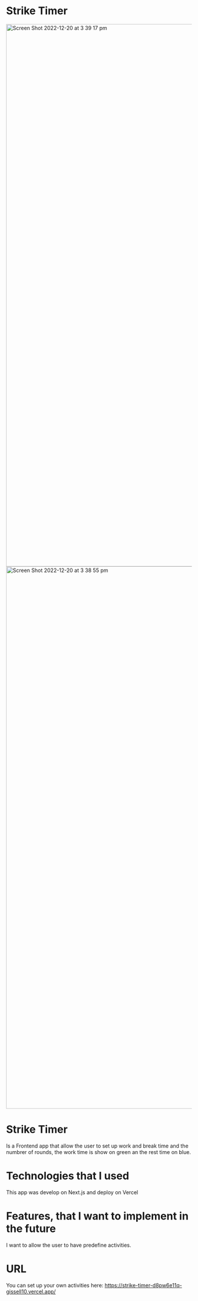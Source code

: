 # Strike Timer

<img width="1470" alt="Screen Shot 2022-12-20 at 3 39 17 pm" src="https://user-images.githubusercontent.com/63778718/208585173-5596c4c6-513e-476f-ba64-10e638835a06.png">

<img width="1470" alt="Screen Shot 2022-12-20 at 3 38 55 pm" src="https://user-images.githubusercontent.com/63778718/208585121-916ae5c0-3a32-4b2b-9fad-691edc2a81ab.png">

# Strike Timer 

Is a Frontend app that allow the user to set up work and break time and the numbrer of rounds, the work time is show on green an the rest time on blue.

# Technologies that I used

This app was develop on Next.js and deploy on Vercel 

# Features, that I want to implement in the future

I want to allow the user to have predefine activities.

# URL
 
You can set up your own activities here: https://strike-timer-d8pw6e11q-gissell10.vercel.app/
